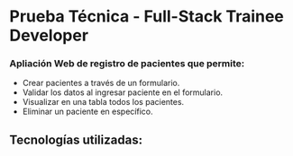 # Prueba Técnica - Full-Stack Trainee Developer

### Apliación Web de registro de pacientes que permite:
- Crear pacientes a través de un formulario.
- Validar los datos al ingresar paciente en el formulario.
- Visualizar en una tabla todos los pacientes.
- Eliminar un paciente en específico.

## Tecnologías utilizadas: